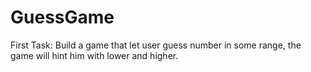 # GuessGame
First Task: Build a game that let user guess number in some range, the game will hint him with lower and higher.
